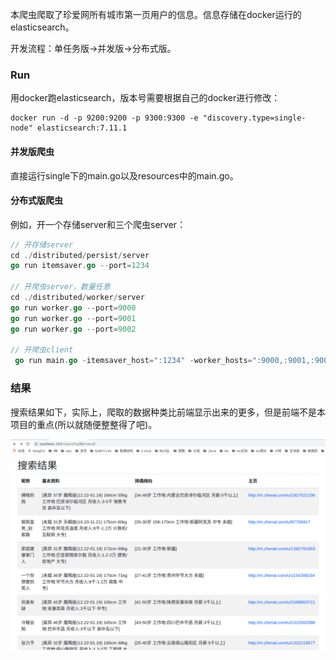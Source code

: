 本爬虫爬取了珍爱网所有城市第一页用户的信息。信息存储在docker运行的elasticsearch。

开发流程：单任务版->并发版->分布式版。

### Run

用docker跑elasticsearch，版本号需要根据自己的docker进行修改：

```
docker run -d -p 9200:9200 -p 9300:9300 -e "discovery.type=single-node" elasticsearch:7.11.1
```

#### 并发版爬虫

直接运行single下的main.go以及resources中的main.go。

#### 分布式版爬虫

例如，开一个存储server和三个爬虫server：

```go
// 开存储server
cd ./distributed/persist/server
go run itemsaver.go --port=1234

// 开爬虫server，数量任意
cd ./distributed/worker/server
go run worker.go --port=9000 
go run worker.go --port=9001 
go run worker.go --port=9002

// 开爬虫client
 go run main.go -itemsaver_host=":1234" -worker_hosts=":9000,:9001,:9002" 
```

### 结果

搜索结果如下，实际上，爬取的数据种类比前端显示出来的更多，但是前端不是本项目的重点(所以就随便整整得了吧)。

![image-20210315184458452](bf/single/img/image-20210315184458452.png)